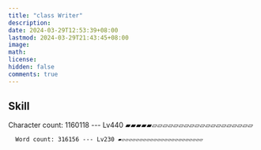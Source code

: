 ```yaml
---
title: "class Writer"
description: 
date: 2024-03-29T12:53:39+08:00
lastmod: 2024-03-29T21:43:45+08:00
image: 
math: 
license: 
hidden: false
comments: true
---
```

## Skill

 Character count: 1160118 --- Lv440 ▰▰▰▰▰▱▱▱▱▱▱▱▱▱▱▱▱▱▱▱▱▱▱▱

      Word count: 316156 --- Lv230 ▰▱▱▱▱▱▱▱▱▱▱▱▱▱▱▱▱▱▱▱▱▱▱▱

